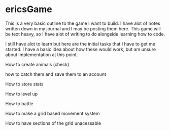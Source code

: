 # ericsGame
This is a very basic outline to the game I want to build. I have alot of notes written down in my journal and I may be posting them here.
This game will be text heavy, so I have alot of writing to do alongside learning how to code.

I still have alot to learn but here are the initial tasks that I have to get me started. I have a basic idea about how these would work, but am unsure about implementation at this point.

How to create animals (check)

how to catch them and save them to an account

How to store stats

How to level up

How to battle


How to make a grid based movement system

How to have sections of the grid unacessable